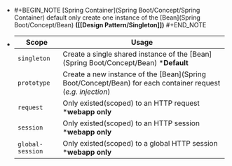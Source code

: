- #+BEGIN_NOTE
  [Spring Container](Spring Boot/Concept/Spring Container) default only create one instance of the [Bean](Spring Boot/Concept/Bean) **([[Design Pattern/Singleton]])**
  #+END_NOTE
- | Scope | Usage |
  |---|---|
  | `singleton` | Create a single shared instance of the [Bean](Spring Boot/Concept/Bean) ***Default** |
  | `prototype` | Create a new instance of the [Bean](Spring Boot/Concept/Bean) for each container request (*e.g. injection*) |
  | `request` | Only existed(scoped) to an HTTP request ***webapp only** |
  | `session` | Only existed(scoped) to an HTTP session ***webapp only** |
  | `global-session` | Only existed(scoped) to a global HTTP session ***webapp only** |